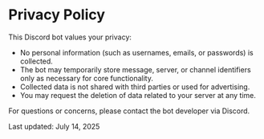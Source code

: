 # Privacy Policy

This Discord bot values your privacy:

- No personal information (such as usernames, emails, or passwords) is collected.
- The bot may temporarily store message, server, or channel identifiers only as necessary for core functionality.
- Collected data is not shared with third parties or used for advertising.
- You may request the deletion of data related to your server at any time.

For questions or concerns, please contact the bot developer via Discord.

Last updated: July 14, 2025
